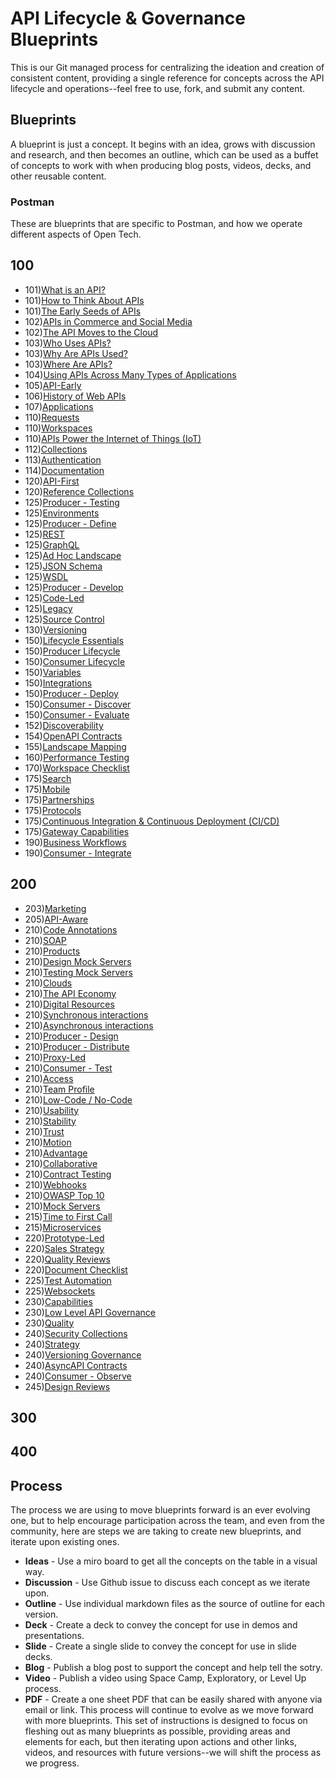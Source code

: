 # API Lifecycle & Governance Blueprints
This is our Git managed process for centralizing the ideation and creation of consistent content, providing a single reference for concepts across the API lifecycle and operations--feel free to use, fork, and submit any content.
## Blueprints
A blueprint is just a concept. It begins with an idea, grows with discussion and research, and then becomes an outline, which can be used as a buffet of concepts to work with when producing blog posts, videos, decks, and other reusable content.
### Postman
These are blueprints that are specific to Postman, and how we operate different aspects of Open Tech.
## 100 
- 101)[What is an API?](blueprints/what-is-an-api?.md) 
- 101)[How to Think About APIs](blueprints/how-to-think-about-apis.md) 
- 101)[The Early Seeds of APIs](blueprints/the-early-seeds-of-apis.md) 
- 102)[APIs in Commerce and Social Media](blueprints/apis-in-commerce-and-social-media.md) 
- 102)[The API Moves to the Cloud](blueprints/the-api-moves-to-the-cloud.md) 
- 103)[Who Uses APIs?](blueprints/who-uses-apis?.md) 
- 103)[Why Are APIs Used?](blueprints/why-are-apis-used?.md) 
- 103)[Where Are APIs?](blueprints/where-are-apis?.md) 
- 104)[Using APIs Across Many Types of Applications](blueprints/using-apis-across-many-types-of-applications.md) 
- 105)[API-Early](blueprints/api-early.md) 
- 106)[History of Web APIs](blueprints/history-of-web-apis.md) 
- 107)[Applications](blueprints/applications.md) 
- 110)[Requests](blueprints/requests.md) 
- 110)[Workspaces](blueprints/workspaces.md) 
- 110)[APIs Power the Internet of Things (IoT)](blueprints/apis-power-the-internet-of-things-(iot).md) 
- 112)[Collections](blueprints/collections.md) 
- 113)[Authentication](blueprints/authentication.md) 
- 114)[Documentation](blueprints/documentation.md) 
- 120)[API-First](blueprints/api-first.md) 
- 120)[Reference Collections](blueprints/reference-collections.md) 
- 125)[Producer - Testing](blueprints/producer-testing.md) 
- 125)[Environments](blueprints/environments.md) 
- 125)[Producer - Define](blueprints/producer-define.md) 
- 125)[REST](blueprints/rest.md) 
- 125)[GraphQL](blueprints/graphql.md) 
- 125)[Ad Hoc Landscape](blueprints/ad-hoc-landscape.md) 
- 125)[JSON Schema](blueprints/json-schema.md) 
- 125)[WSDL](blueprints/wsdl.md) 
- 125)[Producer - Develop](blueprints/producer-develop.md) 
- 125)[Code-Led](blueprints/code-led.md) 
- 125)[Legacy](blueprints/legacy.md) 
- 125)[Source Control](blueprints/source-control.md) 
- 130)[Versioning](blueprints/versioning.md) 
- 150)[Lifecycle Essentials](blueprints/lifecycle-essentials.md) 
- 150)[Producer Lifecycle](blueprints/producer-lifecycle.md) 
- 150)[Consumer Lifecycle](blueprints/consumer-lifecycle.md) 
- 150)[Variables](blueprints/variables.md) 
- 150)[Integrations](blueprints/integrations.md) 
- 150)[Producer - Deploy](blueprints/producer-deploy.md) 
- 150)[Consumer - Discover](blueprints/consumer-discover.md) 
- 150)[Consumer - Evaluate](blueprints/consumer-evaluate.md) 
- 152)[Discoverability](blueprints/discoverability.md) 
- 154)[OpenAPI Contracts](blueprints/openapi-contracts.md) 
- 155)[Landscape Mapping](blueprints/landscape-mapping.md) 
- 160)[Performance Testing](blueprints/performance-testing.md) 
- 170)[Workspace Checklist](blueprints/workspace-checklist.md) 
- 175)[Search](blueprints/search.md) 
- 175)[Mobile](blueprints/mobile.md) 
- 175)[Partnerships](blueprints/partnerships.md) 
- 175)[Protocols](blueprints/protocols.md) 
- 175)[Continuous Integration & Continuous Deployment (CI/CD)](blueprints/continuous-integration-continuous-deployment-(cicd).md) 
- 175)[Gateway Capabilities](blueprints/gateway-capabilities.md) 
- 190)[Business Workflows](blueprints/business-workflows.md) 
- 190)[Consumer - Integrate](blueprints/consumer-integrate.md) 
## 200 
- 203)[Marketing](blueprints/marketing.md) 
- 205)[API-Aware](blueprints/api-aware.md) 
- 210)[Code Annotations](blueprints/code-annotations.md) 
- 210)[SOAP](blueprints/soap.md) 
- 210)[Products](blueprints/products.md) 
- 210)[Design Mock Servers](blueprints/design-mock-servers.md) 
- 210)[Testing Mock Servers](blueprints/testing-mock-servers.md) 
- 210)[Clouds](blueprints/clouds.md) 
- 210)[The API Economy](blueprints/the-api-economy.md) 
- 210)[Digital Resources](blueprints/digital-resources.md) 
- 210)[Synchronous interactions](blueprints/synchronous-interactions.md) 
- 210)[Asynchronous interactions](blueprints/asynchronous-interactions.md) 
- 210)[Producer - Design](blueprints/producer-design.md) 
- 210)[Producer - Distribute](blueprints/producer-distribute.md) 
- 210)[Proxy-Led](blueprints/proxy-led.md) 
- 210)[Consumer - Test](blueprints/consumer-test.md) 
- 210)[Access](blueprints/access.md) 
- 210)[Team Profile](blueprints/team-profile.md) 
- 210)[Low-Code / No-Code](blueprints/low-code-no-code.md) 
- 210)[Usability](blueprints/usability.md) 
- 210)[Stability](blueprints/stability.md) 
- 210)[Trust](blueprints/trust.md) 
- 210)[Motion](blueprints/motion.md) 
- 210)[Advantage](blueprints/advantage.md) 
- 210)[Collaborative](blueprints/collaborative.md) 
- 210)[Contract Testing](blueprints/contract-testing.md) 
- 210)[Webhooks](blueprints/webhooks.md) 
- 210)[OWASP Top 10](blueprints/owasp-top-10.md) 
- 210)[Mock Servers](blueprints/mock-servers.md) 
- 215)[Time to First Call](blueprints/time-to-first-call.md) 
- 215)[Microservices](blueprints/microservices.md) 
- 220)[Prototype-Led](blueprints/prototype-led.md) 
- 220)[Sales Strategy](blueprints/sales-strategy.md) 
- 220)[Quality Reviews](blueprints/quality-reviews.md) 
- 220)[Document Checklist](blueprints/document-checklist.md) 
- 225)[Test Automation](blueprints/test-automation.md) 
- 225)[Websockets](blueprints/websockets.md) 
- 230)[Capabilities](blueprints/capabilities.md) 
- 230)[Low Level API Governance](blueprints/low-level-api-governance.md) 
- 230)[Quality](blueprints/quality.md) 
- 240)[Security Collections](blueprints/security-collections.md) 
- 240)[Strategy](blueprints/strategy.md) 
- 240)[Versioning Governance](blueprints/versioning-governance.md) 
- 240)[AsyncAPI Contracts](blueprints/asyncapi-contracts.md) 
- 240)[Consumer - Observe](blueprints/consumer-observe.md) 
- 245)[Design Reviews](blueprints/design-reviews.md) 
## 300 
## 400 
## Process
The process we are using to move blueprints forward is an ever evolving one, but to help encourage participation across the team, and even from the community, here are steps we are taking to create new blueprints, and iterate upon existing ones.
- **Ideas** - Use a miro board to get all the concepts on the table in a visual way.
- **Discussion** - Use Github issue to discuss each concept as we iterate upon.
- **Outline** - Use individual markdown files as the source of outline for each version.
- **Deck** - Create a deck to convey the concept for use in demos and presentations.
- **Slide** - Create a single slide to convey the concept for use in slide decks.
- **Blog** - Publish a blog post to support the concept and help tell the sotry.
- **Video** - Publish a video using Space Camp, Exploratory, or Level Up process.
- **PDF** - Create a one sheet PDF that can be easily shared with anyone via email or link.
This process will continue to evolve as we move forward with more blueprints. This set of instructions is designed to focus on fleshing out as many blueprints as possible, providing areas and elements for each, but then iterating upon actions and other links, videos, and resources with future versions--we will shift the process as we progress.
